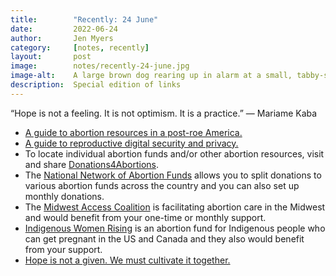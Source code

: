 ```yaml
---
title:        "Recently: 24 June"
date:         2022-06-24
author:       Jen Myers
category:     [notes, recently]
layout:       post
image:        notes/recently-24-june.jpg
image-alt:    A large brown dog rearing up in alarm at a small, tabby-striped grey cat arching its back and hissing
description:  Special edition of links
---
```


“Hope is not a feeling. It is not optimism. It is a practice.” — Mariame Kaba

- [A guide to abortion resources in a post-roe America.](https://www.wired.com/story/guide-abortion-resources-post-roe-america/)
- [A guide to reproductive digital security and privacy.](https://digitaldefensefund.org/ddf-guides/abortion-privacy)
- To locate individual abortion funds and/or other abortion resources, visit and share [Donations4Abortions](https://donations4abortion.com/).
- The [National Network of Abortion Funds](https://secure.actblue.com/donate/supportabortionfunds?refcode=nnafwebsite) allows you to split donations to various abortion funds across the country and you can also set up monthly donations.
- The [Midwest Access Coalition](https://midwestaccesscoalition.org/) is facilitating abortion care in the Midwest and would benefit from your one-time or monthly support.
- [Indigenous Women Rising](https://www.iwrising.org/abortion-fund) is an abortion fund for Indigenous people who can get pregnant in the US and Canada and they also would benefit from your support.
- [Hope is not a given. We must cultivate it together.](https://truthout.org/audio/hope-is-not-a-given-we-must-cultivate-it-together/)
